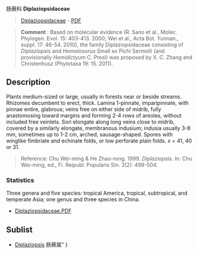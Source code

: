 肠蕨科 **Diplaziopsidaceae**

> [Diplaziopsidaceae](http://www.iplant.cn/info/Diplaziopsidaceae?t=foc) - [PDF](http://www.iplant.cn/foc/pdf/Diplaziopsidaceae.pdf)


> **Comment** : 
> Based on molecular evidence (R. Sano et al., Molec. Phylogen. Evol. 15: 403-413. 2000; Wei et al., Acta Bot. Yunnan., suppl. 17: 46-54. 2010), the family Diplaziopsidaceae consisting of *Diplaziopsis* and *Homalosorus* Small ex Pichi Sermolli (and provisionally *Hemidictyum* C. Presl) was proposed by X. C. Zhang and Christenhusz (Phytotaxa 19: 15. 2011).

## Description

Plants medium-sized or large, usually in forests near or beside streams. Rhizomes decumbent to erect, thick. Lamina 1-pinnate, imparipinnate, with pinnae entire, glabrous; veins free on either side of midrib, fully anastomosing toward margins and forming 2-4 rows of areoles, without included free veinlets. Sori elongate along long veins close to midrib, covered by a similarly elongate, membranous indusium; indusia usually 3-8 mm, sometimes up to 1-2 cm, arched, sausage-shaped. Spores with winglike fimbriate and echinate folds, or low perforate plain folds. *x* = 41, 40 or 31.




> Reference: 
> Chu Wei-ming & He Zhao-rong. 1999. *Diplaziopsis*. *In:* Chu Wei-ming, ed., Fl. Reipubl. Popularis Sin. 3(2): 499-504.

### Statistics
Three genera and five species: tropical America, tropical, subtropical, and temperate Asia; one genus and three species in China.


* [Diplaziopsidaceae.PDF](http://www.iplant.cn/foc/pdf/Diplaziopsidaceae.pdf)

## Sublist

* [Diplaziopsis](http://www.iplant.cn/info/Diplaziopsis?t=foc) 肠蕨属"
}